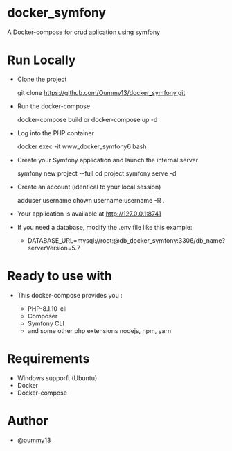 # docker_symfony

A Docker-compose for crud aplication using symfony

# Run Locally

* Clone the project

  git clone https://github.com/Oummy13/docker_symfony.git
  
* Run the docker-compose

  docker-compose build or
  docker-compose up -d

* Log into the PHP container

  docker exec -it www_docker_symfony6 bash
  
* Create your Symfony application and launch the internal server

  symfony new project --full
  cd project
  symfony serve -d
  
* Create an account (identical to your local session)

  adduser username
  chown username:username -R .
  
- Your application is available at http://127.0.0.1:8741

* If you need a database, modify the .env file like this example:

  * DATABASE_URL=mysql://root:@db_docker_symfony:3306/db_name?serverVersion=5.7
  
# Ready to use with
  * This docker-compose provides you :

    * PHP-8.1.10-cli
    * Composer
    * Symfony CLI
    * and some other php extensions
      nodejs, npm, yarn


# Requirements

  * Windows supporft (Ubuntu)
  * Docker
  * Docker-compose

# Author

 * <a href="https://oummoulk.com">@oummy13</a>

